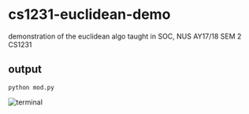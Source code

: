 <style>
img {
	max-height: 300px;
}
</style>
# cs1231-euclidean-demo
demonstration of the euclidean algo taught in SOC, NUS AY17/18 SEM 2 CS1231

## output

``` python mod.py ```

![terminal](docs/img/output.png)